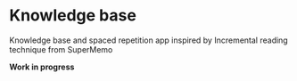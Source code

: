 # Knowledge base
Knowledge base and spaced repetition app inspired by Incremental reading technique from SuperMemo

**Work in progress**
